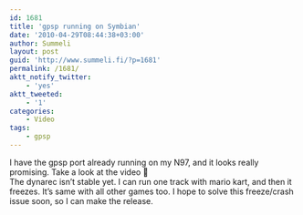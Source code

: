 ```yaml
---
id: 1681
title: 'gpsp running on Symbian'
date: '2010-04-29T08:44:38+03:00'
author: Summeli
layout: post
guid: 'http://www.summeli.fi/?p=1681'
permalink: /1681/
aktt_notify_twitter:
    - 'yes'
aktt_tweeted:
    - '1'
categories:
    - Video
tags:
    - gpsp
---
```


I have the gpsp port already running on my N97, and it looks really promising. Take a look at the video 🙂  
The dynarec isn’t stable yet. I can run one track with mario kart, and then it freezes. It’s same with all other games too. I hope to solve this freeze/crash issue soon, so I can make the release.  
<object classid="clsid:d27cdb6e-ae6d-11cf-96b8-444553540000" codebase="http://download.macromedia.com/pub/shockwave/cabs/flash/swflash.cab#version=6,0,40,0" height="385" width="640"><param name="allowFullScreen" value="true"></param><param name="allowscriptaccess" value="always"></param><param name="src" value="http://www.youtube.com/v/eUGaSjFcHgw&hl=en_US&fs=1&"></param><param name="allowfullscreen" value="true"></param><embed allowfullscreen="true" allowscriptaccess="always" height="385" src="http://www.youtube.com/v/eUGaSjFcHgw&hl=en_US&fs=1&" type="application/x-shockwave-flash" width="640"></embed></object>